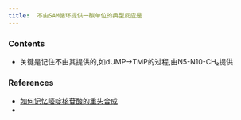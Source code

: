 ```yaml
---
title:  不由SAM循环提供一碳单位的典型反应是
--- 
```


### Contents
- 关键是记住不由其提供的,如dUMP→TMP的过程,由N5-N10-CH₂提供

### References
- [如何记忆嘧啶核苷酸的重头合成](/如何记忆嘧啶核苷酸的重头合成)
-
